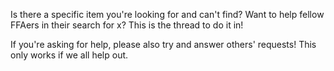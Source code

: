 Is there a specific item you're looking for and can't find? Want to help fellow FFAers in their search for x? This is the thread to do it in!

If you're asking for help, please also try and answer others' requests! This only works if we all help out.
